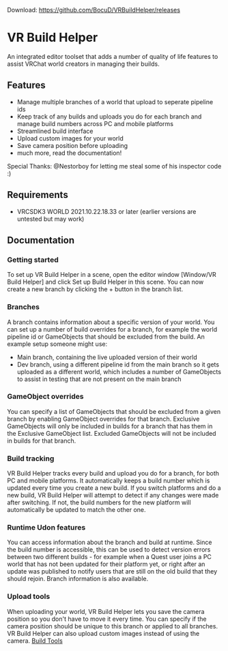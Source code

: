 Download: https://github.com/BocuD/VRBuildHelper/releases
# VR Build Helper
An integrated editor toolset that adds a number of quality of life features to assist VRChat world creators in managing their builds.
## Features
 - Manage multiple branches of a world that upload to seperate pipeline ids
 - Keep track of any builds and uploads you do for each branch and manage build numbers across PC and mobile platforms
 - Streamlined build interface
 - Upload custom images for your world
 - Save camera position before uploading
 - much more, read the documentation!

Special Thanks: @Nestorboy for letting me steal some of his inspector code :)

## Requirements
- VRCSDK3 WORLD 2021.10.22.18.33 or later (earlier versions are untested but may work)

## Documentation
### Getting started
To set up VR Build Helper in a scene, open the editor window [Window/VR Build Helper] and click Set up Build Helper in this scene. You can now create a new branch by clicking the + button in the branch list.
### Branches
A branch contains information about a specific version of your world. You can set up a number of build overrides for a branch, for example the world pipeline id or GameObjects that should be excluded from the build. An example setup someone might use:
 - Main branch, containing the live uploaded version of their world
 - Dev branch, using a different pipeline id from the main branch so it gets uploaded as a different world, which includes a number of GameObjects to assist in testing that are not present on the main branch
### GameObject overrides
You can specify a list of GameObjects that should be excluded from a given branch by enabling GameObject overrides for that branch. Exclusive GameObjects will only be included in builds for a branch that has them in the Exclusive GameObject list. Excluded GameObjects will not be included in builds for that branch.
### Build tracking
VR Build Helper tracks every build and upload you do for a branch, for both PC and mobile platforms. It automatically keeps a build number which is updated every time you create a new build. If you switch platforms and do a new build, VR Build Helper will attempt to detect if any changes were made after switching. If not, the build numbers for the new platform will automatically be updated to match the other one.
### Runtime Udon features
You can access information about the branch and build at runtime. Since the build number is accessible, this can be used to detect version errors between two different builds - for example when a Quest user joins a PC world that has not been updated for their platform yet, or right after an update was published to notify users that are still on the old build that they should rejoin. Branch information is also available.
### Upload tools
When uploading your world, VR Build Helper lets you save the camera position so you don't have to move it every time. You can specify if the camera position should be unique to this branch or applied to all branches.
VR Build Helper can also upload custom images instead of using the camera.
[Build Tools](https://i.imgur.com/hvfFq93.png)
